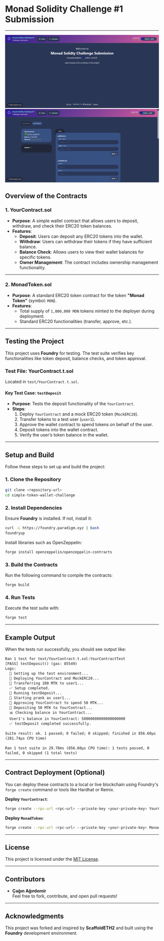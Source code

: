 # **Monad Solidity Challenge #1 Submission**
---
![img1](ss1.png)
![img2](ss2.png)
## **Overview of the Contracts**

### 1. **YourContract.sol**
- **Purpose**: A simple wallet contract that allows users to deposit, withdraw, and check their ERC20 token balances.
- **Features**:
  - **Deposit**: Users can deposit any ERC20 tokens into the wallet.
  - **Withdraw**: Users can withdraw their tokens if they have sufficient balance.
  - **Balance Check**: Allows users to view their wallet balances for specific tokens.
  - **Owner Management**: The contract includes ownership management functionality.

---

### 2. **MonadToken.sol**
- **Purpose**: A standard ERC20 token contract for the token **"Monad Token"** (symbol: `MON`).
- **Features**:
  - Total supply of `1,000,000 MON` tokens minted to the deployer during deployment.
  - Standard ERC20 functionalities (transfer, approve, etc.).

---

## **Testing the Project**

This project uses **Foundry** for testing. The test suite verifies key functionalities like token deposit, balance checks, and token approval.

### **Test File: YourContract.t.sol**
Located in `test/YourContract.t.sol`.

#### Key Test Case: `testDeposit`
- **Purpose**: Tests the deposit functionality of the `YourContract`.
- **Steps**:
  1. Deploy `YourContract` and a mock ERC20 token (`MockERC20`).
  2. Transfer tokens to a test user (`user1`).
  3. Approve the wallet contract to spend tokens on behalf of the user.
  4. Deposit tokens into the wallet contract.
  5. Verify the user’s token balance in the wallet.

---

## **Setup and Build**

Follow these steps to set up and build the project:

### **1. Clone the Repository**
```bash
git clone <repository-url>
cd simple-token-wallet-challenge
```

### **2. Install Dependencies**
Ensure **Foundry** is installed. If not, install it:

```bash
curl -L https://foundry.paradigm.xyz | bash
foundryup
```

Install libraries such as OpenZeppelin:

```bash
forge install openzeppelin/openzeppelin-contracts
```

### **3. Build the Contracts**
Run the following command to compile the contracts:

```bash
forge build
```

### **4. Run Tests**
Execute the test suite with:

```bash
forge test
```

---

## **Example Output**

When the tests run successfully, you should see output like:

```
Ran 1 test for test/YourContract.t.sol:YourContractTest
[PASS] testDeposit() (gas: 85549)
Logs:
  🔧 Setting up the test environment...
  🚀 Deploying YourContract and MockERC20...
  💸 Transferring 100 MTK to user1...
  ✅ Setup completed.
  🔎 Running testDeposit...
  👤 Starting prank as user1...
  🔐 Approving YourContract to spend 50 MTK...
  💾 Depositing 50 MTK to YourContract...
  📊 Checking balance in YourContract...
  User1's balance in YourContract: 50000000000000000000
  ✅ testDeposit completed successfully.

Suite result: ok. 1 passed; 0 failed; 0 skipped; finished in 856.60µs (281.74µs CPU time)

Ran 1 test suite in 29.78ms (856.60µs CPU time): 1 tests passed, 0 failed, 0 skipped (1 total tests)
```

---

## **Contract Deployment (Optional)**

You can deploy these contracts to a local or live blockchain using Foundry's `forge create` command or tools like Hardhat or Remix.

**Deploy `YourContract`**:
```bash
forge create --rpc-url <rpc-url> --private-key <your-private-key> YourContract
```

**Deploy `MonadToken`**:
```bash
forge create --rpc-url <rpc-url> --private-key <your-private-key> MonadToken
```

---

## **License**

This project is licensed under the [MIT License](https://opensource.org/licenses/MIT).

---

## **Contributors**
- **Çağın Ağırdemir**  
Feel free to fork, contribute, and open pull requests!

---

## **Acknowledgments**
This project was forked and inspired by **ScaffoldETH2** and built using the **Foundry** development environment.

